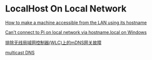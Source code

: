# LocalHost On Local Network

[How to make a machine accessible from the LAN using its hostname](https://unix.stackexchange.com/questions/16890/how-to-make-a-machine-accessible-from-the-lan-using-its-hostname)

[Can't connect to Pi on local network via hostname.local on Windows](https://raspberrypi.stackexchange.com/questions/45198/cant-connect-to-pi-on-local-network-via-hostname-local-on-windows)

[排除无线局域网控制器(WLC)上的mDNS网关故障](https://www.cisco.com/c/zh_cn/support/docs/wireless/wireless-lan-controller-software/210835-Troubleshooting-mDNS.html)

[multicast DNS](https://blog.waynecommand.com/post/mdns)




